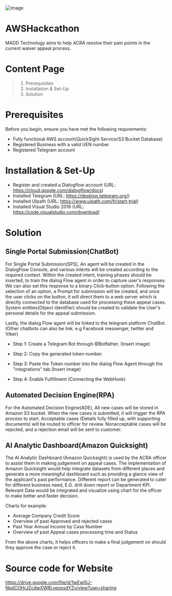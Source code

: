 ![image](https://user-images.githubusercontent.com/68961012/88884705-c06d2980-d269-11ea-9623-250678ee2120.png)

# AWSHackcathon 
MADD Technology aims to help ACRA resolve their pain points in the current waiver appeal process. 

# Content Page 
> 1. Prerequisites
> 2. Installation & Set-Up
> 3. Solution

# Prerequisites

Before you begin, ensure you have met the following requirements:

- Fully functional AWS account(QuickSight Service/S3 Bucket Database)
- Registered Business with a valid UEN number 
- Registered Telegram account

# Installation & Set-Up

- Register and created a Dialogflow account (URL: https://cloud.google.com/dialogflow/docs)
- Installed Telegram (URL: https://desktop.telegram.org/)
- Installed UIpath (URL: https://www.uipath.com/fr/start-trial)
- Installed Visual Studio 2019 (URL: https://code.visualstudio.com/download)

# Solution

## Single Portal Submission(ChatBot)

For Single Portal Submission(SPS), An agent will be created in the DialogFlow Console, and various intents will be created according to the required context. Within the created intent, training phases should be inserted, to train the dialog Flow agent in order to capture user's responses. We can also set this response to a binary Click-button option. Following the selection of an option, a Prompt for submission will be created, and once the user clicks on the button, it will direct them to a web server which is directly connected to the database used for processing these appeal cases. System entities(Object identifier) should be created to validate the User's personal details for the appeal submission.

Lastly, the dialog Flow agent will be linked to the telegram platform ChatBot. (Other chatbots can also be link. e.g Facebook messenger, twitter and Viber)

- Step 1: Create a Telegram Bot through @Botfather. (Insert image)

- Step 2: Copy the generated token number.

- Step 3: Paste the Token number into the dialog Flow Agent through the "integrations" tab.(Insert image)

- Step 4: Enable Fulfillment (Connecting the WebHook)


## Automated Decision Engine(RPA)

For the Automated Decision Engine(ADE), All new cases will be stored in Amazon S3 bucket. When the new cases is submitted, it will trigger the RPA process to start. Acceptable cases (Details fully filled up, with supporting documents) will be routed to officer for review. Nonacceptable cases will be rejected, and a rejection email will be sent to customer. 

## AI Analytic Dashboard(Amazon Quicksight) 

The AI Analytic Dashboard (Amazon Quicksight) is used by the ACRA officer to assist them in making judgement on appeal cases. The implementation of Amazon Quicksight would help integrate datasets from different places and generate a more meaningful dashboard such as providing a glance view of the applicant's past performance. Different report can be generated to cater for different business need, E.G. drill down report or Department KPI. Relevant Data would be integrated and visualize using chart for the officer to make better and faster decision. 

Charts for example: 

- Average Company Credit Score
- Overview of past Approved and rejected cases
- Past Year Annual Income  by Case Number
- Overview of past Appeal cases processing time and Status 

From the above charts, it helps officers to make a final judgement on should they approve the case or reject it.

# Source code for Website 

https://drive.google.com/file/d/1wEwI0J-NpdCOHrJZcdwXWRLyeoosdYZv/view?usp=sharing
